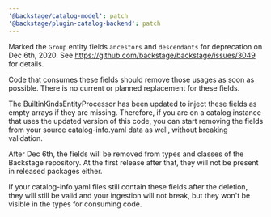 ```yaml
---
'@backstage/catalog-model': patch
'@backstage/plugin-catalog-backend': patch
---
```


Marked the `Group` entity fields `ancestors` and `descendants` for deprecation on Dec 6th, 2020. See https://github.com/backstage/backstage/issues/3049 for details.

Code that consumes these fields should remove those usages as soon as possible. There is no current or planned replacement for these fields.

The BuiltinKindsEntityProcessor has been updated to inject these fields as empty arrays if they are missing. Therefore, if you are on a catalog instance that uses the updated version of this code, you can start removing the fields from your source catalog-info.yaml data as well, without breaking validation.

After Dec 6th, the fields will be removed from types and classes of the Backstage repository. At the first release after that, they will not be present in released packages either.

If your catalog-info.yaml files still contain these fields after the deletion, they will still be valid and your ingestion will not break, but they won't be visible in the types for consuming code.
